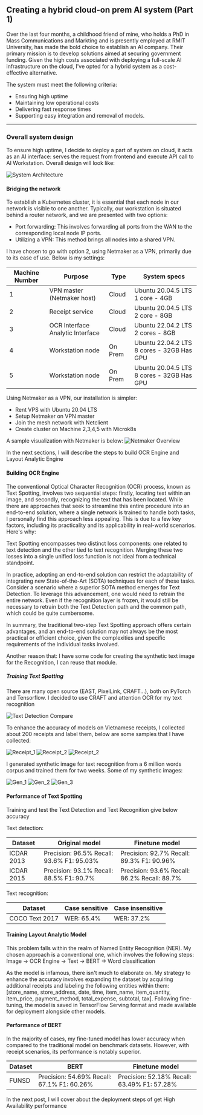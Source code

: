 ## Creating a hybrid cloud-on prem AI system (Part 1)

Over the last four months, a childhood friend of mine, who holds a PhD in Mass Communications and Markting and is presently employed at RMIT University, has made the bold choice to establish an AI company. Their primary mission is to develop solutions aimed at securing government funding. Given the high costs associated with deploying a full-scale AI infrastructure on the cloud, I've opted for a hybrid system as a cost-effective alternative.

The system must meet the following criteria:
- Ensuring high uptime
- Maintaining low operational costs
- Delivering fast response times
- Supporting easy integration and removal of models.


---

### Overall system design
To ensure high uptime, I decide to deploy a part of system on cloud, it acts as an AI interface: serves the request from frontend and execute API call to AI Workstation. Overall design will look like:

![System Architecture](https://github.com/truongpl/truongpl.github.io/raw/main/docs/assets/Mainflow.png)

#### Bridging the network
To establish a Kubernetes cluster, it is essential that each node in our network is visible to one another. Typically, our workstation is situated behind a router network, and we are presented with two options:

- Port forwarding: This involves forwarding all ports from the WAN to the corresponding local node IP ports.
- Utilizing a VPN: This method brings all nodes into a shared VPN.

I have chosen to go with option 2, using Netmaker as a VPN, primarily due to its ease of use. Below is my settings:

| Machine Number | Purpose                          | Type    | System specs                        |
|----------------|----------------------------------|---------|-------------------------------------|
| 1              | VPN master (Netmaker host)       | Cloud   | Ubuntu 20.04.5 LTS 1 core - 4GB           |
| 2              | Receipt service                  | Cloud   | Ubuntu 20.04.5 LTS 2 core - 8GB           |
| 3              | OCR Interface Analytic Interface | Cloud   | Ubuntu 22.04.2 LTS 2 cores - 8GB          |
| 4              | Workstation node                 | On Prem | Ubuntu 22.04.2 LTS 8 cores - 32GB Has GPU |
| 5              | Workstation node                 | On Prem | Ubuntu 20.04.5 LTS 8 cores - 32GB Has GPU |

Using Netmaker as a VPN, our installation is simpler:
- Rent VPS with Ubuntu 20.04 LTS
- Setup Netmaker on VPN master
- Join the mesh network with Netclient
- Create cluster on Machine 2,3,4,5 with Microk8s

A sample visualization with Netmaker is below:
![Netmaker Overview](https://github.com/truongpl/truongpl.github.io/raw/main/docs/assets/Netmaker.png)

In the next sections, I will describe the steps to build OCR Engine and Layout Analytic Engine

#### Building OCR Engine
The conventional Optical Character Recognition (OCR) process, known as Text Spotting, involves two sequential steps: firstly, locating text within an image, and secondly, recognizing the text that has been located. While there are approaches that seek to streamline this entire procedure into an end-to-end solution, where a single network is trained to handle both tasks, I personally find this approach less appealing. This is due to a few key factors, including its practicality and its applicability in real-world scenarios. Here's why:

Text Spotting encompasses two distinct loss components: one related to text detection and the other tied to text recognition. Merging these two losses into a single unified loss function is not ideal from a technical standpoint.

In practice, adopting an end-to-end solution can restrict the adaptability of integrating new State-of-the-Art (SOTA) techniques for each of these tasks. Consider a scenario where a superior SOTA method emerges for Text Detection. To leverage this advancement, one would need to retrain the entire network. Even if the recognition layer is frozen, it would still be necessary to retrain both the Text Detection path and the common path, which could be quite cumbersome.

In summary, the traditional two-step Text Spotting approach offers certain advantages, and an end-to-end solution may not always be the most practical or efficient choice, given the complexities and specific requirements of the individual tasks involved.

Another reason that: I have some code for creating the synthetic text image for the Recognition, I can reuse that module.

##### Training Text Spotting 
There are many open source (EAST, PixelLink, CRAFT...), both on PyTorch and Tensorflow. I decided to use CRAFT and attention OCR for my text recognition

![Text Detection Compare](https://github.com/truongpl/truongpl.github.io/raw/main/docs/assets/TD_Compare.png)

To enhance the accuracy of models on Vietnamese receipts, I collected about 200 receipts and label them, below are some samples that I have collected:

![Receipt_1](https://github.com/truongpl/truongpl.github.io/raw/main/docs/assets/1.jpg)
![Receipt_2](https://github.com/truongpl/truongpl.github.io/raw/main/docs/assets/2.jpg)
![Receipt_2](https://github.com/truongpl/truongpl.github.io/raw/main/docs/assets/3.jpg)

I generated synthetic image for text recognition from a 6 million words corpus and trained them for two weeks. Some of my synthetic images:

![Gen_1](https://github.com/truongpl/truongpl.github.io/raw/main/docs/assets/1.png)
![Gen_2](https://github.com/truongpl/truongpl.github.io/raw/main/docs/assets/4.jpg)
![Gen_3](https://github.com/truongpl/truongpl.github.io/raw/main/docs/assets/5.jpg)

#### Performance of Text Spotting
Training and test the Text Detection and Text Recognition give below accuracy

Text detection:

| Dataset    | Original model                            | Finetune model                               |
|------------|-------------------------------------------|----------------------------------------------|
| ICDAR 2013 | Precision: 96.5% Recall: 93.6% F1: 95.03% | Precision: 92.7% Recall: 89.3% F1: 90.96%    |
| ICDAR 2015 | Precision: 93.1% Recall: 88.5% F1: 90.7%  | Precision: 93.6% Recall: 86.2% Recall: 89.7% |


Text recognition:

| Dataset        | Case sensitive | Case insensitive |
|----------------|----------------|------------------|
| COCO Text 2017 | WER: 65.4%     | WER: 37.2%       |



#### Training Layout Analytic Model
This problem falls within the realm of Named Entity Recognition (NER). My chosen approach is a conventional one, which involves the following steps: Image -> OCR Engine -> Text -> BERT -> Word classification

As the model is infamous, there isn't much to elaborate on. My strategy to enhance the accuracy involves expanding the dataset by acquiring additional receipts and labeling the following entities within them: [store_name, store_address, date, time, item_name, item_quantity, item_price, payment_method, total_expense, subtotal, tax]. Following fine-tuning, the model is saved in TensorFlow Serving format and made available for deployment alongside other models.

#### Performance of BERT
In the majority of cases, my fine-tuned model has lower accuracy when compared to the traditional model on benchmark datasets. However, with receipt scenarios, its performance is notably superior.


| Dataset    | BERT                                   | Finetune model                               |
|------------|----------------------------------------|----------------------------------------------|
| FUNSD      | Precision: 54.69% Recall: 67.1% F1: 60.26% | Precision: 52.18% Recall: 63.49% F1: 57.28%  |


In the next post, I will cover about the deployment steps of get High Availability performance
